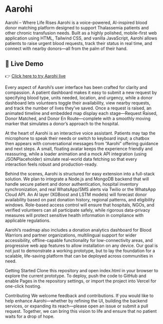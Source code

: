 # Aarohi
Aarohi – Where Life Rises
Aarohi is a voice-powered, AI-inspired blood donor matching platform designed to support Thalassemia patients and other chronic transfusion needs. Built as a highly polished, mobile-first web application using HTML, Tailwind CSS, and vanilla JavaScript, Aarohi allows patients to raise urgent blood requests, track their status in real time, and connect with nearby donors—all from the palm of their hand.

## 🔗 Live Demo  
👉 [Click here to try Aarohi live](https://aarohi-chi.vercel.app/)


Every aspect of Aarohi’s user interface has been crafted for clarity and compassion. A patient dashboard makes it easy to submit a new request by specifying blood type, units needed, location, and urgency, while a donor dashboard lets volunteers toggle their availability, view nearby requests, and track the number of lives they’ve saved. Once a request is raised, an animated timeline and embedded map display each stage—Request Raised, Donor Matched, and Donor En Route—complete with a smoothly moving marker that simulates a donor’s approach to the hospital.

At the heart of Aarohi is an interactive voice assistant. Patients may tap the microphone to speak their needs or switch to keyboard input; a chatbox then appears with conversational messages from “Aarohi” offering guidance and next steps. A small, floating avatar keeps the experience friendly and reassuring, while a loader animation and a mock API integration (using JSONPlaceholder) simulate real-world data fetching so that every interaction feels robust and production-ready.

Behind the scenes, Aarohi is structured for easy extension into a full-stack solution. We plan to integrate a Node.js and MongoDB backend that will handle secure patient and donor authentication, hospital inventory synchronization, and real WhatsApp/SMS alerts via Twilio or the WhatsApp Cloud API. An AI layer (XGBoost and LSTM models) will forecast donor availability based on past donation history, regional patterns, and eligibility windows. Role-based access control will ensure that hospitals, NGOs, and verified volunteers can all participate safely, while rigorous data-privacy measures will protect sensitive health information in compliance with applicable regulations.

Aarohi’s roadmap also includes a donation analytics dashboard for Blood Warriors and partner organizations, multilingual support for wider accessibility, offline-capable functionality for low-connectivity areas, and progressive web app features to allow installation on any device. Our goal is not just to demonstrate a working prototype, but to lay the foundation for a scalable, life-saving platform that can be deployed across communities in need.

Getting Started
Clone this repository and open index.html in your browser to explore the current prototype. To deploy, push the code to GitHub and enable Pages in the repository settings, or import the project into Vercel for one-click hosting.

Contributing
We welcome feedback and contributions. If you would like to help enhance Aarohi—whether by refining the UI, building the backend services, or expanding its reach—please open an issue or submit a pull request. Together, we can bring this vision to life and ensure that no patient waits for a drop of hope.
